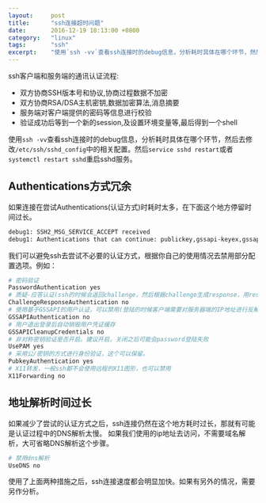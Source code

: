 ```yaml
---
layout:     post
title:      "ssh连接超时问题"
date:       2016-12-19 18:13:00 +0800
category:   "linux"
tags:       "ssh"
excerpt:    "使用`ssh -vv`查看ssh连接时的debug信息，分析耗时具体在哪个环节，然后去修改`/etc/ssh/sshd_config`中的相关配置。然后`service sshd restart`或者`systemctl restart sshd`重启sshd服务"
---
```


ssh客户端和服务端的通讯认证流程:

- 双方协商SSH版本号和协议,协商过程数据不加密
- 双方协商RSA/DSA主机密钥,数据加密算法,消息摘要
- 服务端对客户端提供的密码等信息进行校验
- 验证成功后等到一个新的session,及设置环境变量等,最后得到一个shell

使用`ssh -vv`查看ssh连接时的debug信息，分析耗时具体在哪个环节，然后去修改`/etc/ssh/sshd_config`中的相关配置。然后`service sshd restart`或者`systemctl restart sshd`重启sshd服务。

## Authentications方式冗余

如果连接在尝试Authentications(认证方式)时耗时太多，在下面这个地方停留时间过长。

````bash
debug1: SSH2_MSG_SERVICE_ACCEPT received
debug1: Authentications that can continue: publickey,gssapi-keyex,gssapi-with-mic,password
````

我们可以避免ssh去尝试不必要的认证方式，根据你自己的使用情况去禁用部分配置选项。例如：

````bash
# 密码验证
PasswordAuthentication yes
# 质疑-应答认证(ssh的时候会返回challenge，然后根据challenge生成response，用response登录)，可以禁用
ChallengeResponseAuthentication no
# 使用基于GSSAPI的用户认证，可以禁用(登陆的时候客户端需要对服务器端的IP地址进行反解析，如果服务器的IP地址没有配置PTR记录，就容易在这里卡住了)
GSSAPIAuthentication no
# 用户退出登录后自动销毁用户凭证缓存
GSSAPICleanupCredentials no
# 非对称密钥验证是否开启。建议开启，关闭之后可能会password登陆失败
UsePAM yes
# 采用公/密钥的方式进行身份验证，这个可以保留。
PubkeyAuthentication yes
# X11转发，一般ssh都不会使用远程的X11图形，也可以禁用
X11Forwarding no
````

## 地址解析时间过长

如果减少了尝试的认证方式之后，ssh连接仍然在这个地方耗时过长，那就有可能是认证过程中的DNS解析太慢。
如果我们使用的ip地址去访问，不需要域名解析，大可省略DNS解析这个步骤。

````bash
# 禁用dns解析
UseDNS no
````

使用了上面两种措施之后，ssh连接速度都会明显加快。如果有另外的情况，需要另作分析。
